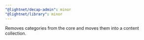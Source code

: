 ```yaml
---
"@lightnet/decap-admin": minor
"@lightnet/library": minor
---
```


Removes categories from the core and moves them into a content collection.
